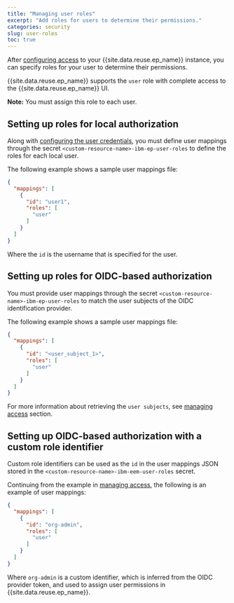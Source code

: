 ```yaml
---
title: "Managing user roles"
excerpt: "Add roles for users to determine their permissions."
categories: security
slug: user-roles
toc: true
---
```


After [configuring access](../managing-access) to your {{site.data.reuse.ep_name}} instance, you can specify roles for your user to determine their permissions.

{{site.data.reuse.ep_name}} supports the `user` role with complete access to the {{site.data.reuse.ep_name}} UI.

**Note:** You must assign this role to each user.

## Setting up roles for local authorization

Along with [configuring the user credentials](../managing-access), you must define user mappings through the secret `<custom-resource-name>-ibm-ep-user-roles` to define the roles for each local user.

The following example shows a sample user mappings file:

```json
{
  "mappings": [
    {
      "id": "user1",
      "roles": [
        "user"
      ]
    }
  ]
}
```

Where the `id` is the username that is specified for the user.

## Setting up roles for OIDC-based authorization

You must provide user mappings through the secret `<custom-resource-name>-ibm-ep-user-roles` to match the user subjects of the OIDC identification provider.

The following example shows a sample user mappings file:

```json
{
  "mappings": [
    {
      "id": "<user_subject_1>",
      "roles": [
        "user"
      ]
    }
  ]
}
```

For more information about retrieving the `user subjects`, see [managing access](../managing-access) section.

## Setting up OIDC-based authorization with a custom role identifier

Custom role identifiers can be used as the `id` in the user mappings JSON stored in the `<custom-resource-name>-ibm-eem-user-roles` secret.

Continuing from the example in [managing access](../managing-access#setting-up-oidc-based-authentication-with-a-custom-role-identifier), the following is an example of user mappings:

```json
{
  "mappings": [
    {
      "id": "org-admin",
      "roles": [
        "user"
      ]
    }
  ]
}
```

Where `org-admin` is a custom identifier, which is inferred from the OIDC provider token, and used to assign user permissions in {{site.data.reuse.ep_name}}.
